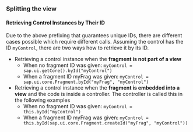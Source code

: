### Splitting the view


#### Retrieving Control Instances by Their ID

Due to the above prefixing that guarantees unique IDs, there are different cases possible which require different calls.
Assuming the control has the ID ```myControl```, there are two ways how to retrieve it by its ID.

- Retrieving a control instance when the **fragment is not part of a view**
  - When no fragment ID was given: ```myControl = sap.ui.getCore().byId("myControl")```
  - When a fragment ID myFrag was given: ```myControl = sap.ui.core.Fragment.byId("myFrag", "myControl")```
- Retrieving a control instance when the **fragment is embedded into a view** and the code is inside a controller. The controller is called this in the following examples
  - When no fragment ID was given: ```myControl = this.byId("myControl")```
  - When a fragment ID myFrag was given: ```myControl = this.byId(sap.ui.core.Fragment.createId("myFrag", "myControl"))```
  
  
